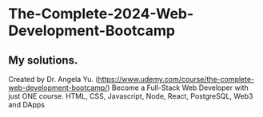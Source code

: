# The-Complete-2024-Web-Development-Bootcamp
## My solutions.
Created by Dr. Angela Yu.
(https://www.udemy.com/course/the-complete-web-development-bootcamp/) 
Become a Full-Stack Web Developer with just ONE course. HTML, CSS, Javascript, Node, React, PostgreSQL, Web3 and DApps
